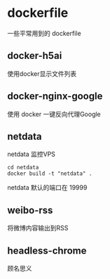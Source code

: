 # dockerfile
一些平常用到的 dockerfile

## docker-h5ai
使用docker显示文件列表

## docker-nginx-google
使用 docker 一键反向代理Google

## netdata
netdata 监控VPS

    cd netdata
    docker build -t "netdata" .

netdata 默认的端口在 19999

## weibo-rss

将微博内容输出到RSS

## headless-chrome

顾名思义


